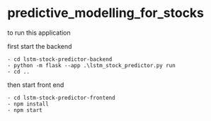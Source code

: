 # predictive_modelling_for_stocks


to run this application

first start the backend
``````
- cd lstm-stock-predictor-backend
- python -m flask --app .\lstm_stock_predictor.py run
- cd .. 
``````
then start front end
``````
- cd lstm-stock-predictor-frontend
- npm install
- npm start
``````